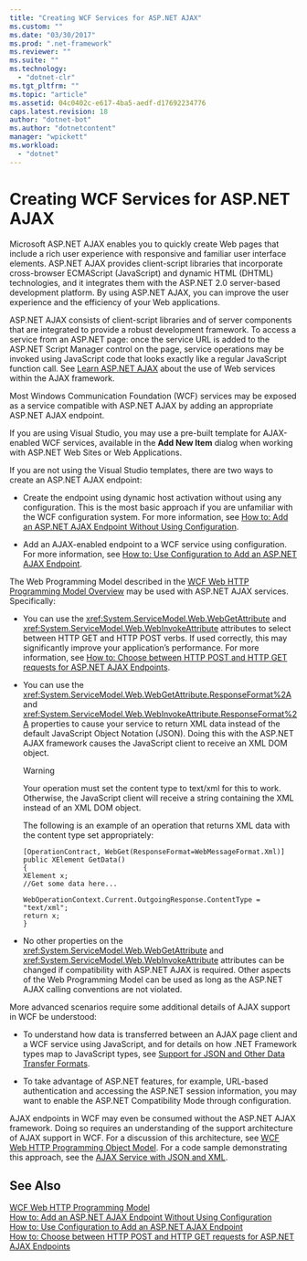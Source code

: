 ```yaml
---
title: "Creating WCF Services for ASP.NET AJAX"
ms.custom: ""
ms.date: "03/30/2017"
ms.prod: ".net-framework"
ms.reviewer: ""
ms.suite: ""
ms.technology: 
  - "dotnet-clr"
ms.tgt_pltfrm: ""
ms.topic: "article"
ms.assetid: 04c0402c-e617-4ba5-aedf-d17692234776
caps.latest.revision: 18
author: "dotnet-bot"
ms.author: "dotnetcontent"
manager: "wpickett"
ms.workload: 
  - "dotnet"
---
```

# Creating WCF Services for ASP.NET AJAX
Microsoft ASP.NET AJAX enables you to quickly create Web pages that include a rich user experience with responsive and familiar user interface elements. ASP.NET AJAX provides client-script libraries that incorporate cross-browser ECMAScript (JavaScript) and dynamic HTML (DHTML) technologies, and it integrates them with the ASP.NET 2.0 server-based development platform. By using ASP.NET AJAX, you can improve the user experience and the efficiency of your Web applications.  
  
 ASP.NET AJAX consists of client-script libraries and of server components that are integrated to provide a robust development framework. To access a service from an ASP.NET page: once the service URL is added to the ASP.NET Script Manager control on the page, service operations may be invoked using JavaScript code that looks exactly like a regular JavaScript function call. See [Learn ASP.NET AJAX](http://go.microsoft.com/fwlink/?LinkId=186475) about the use of Web services within the AJAX framework.  
  
 Most Windows Communication Foundation (WCF) services may be exposed as a service compatible with ASP.NET AJAX by adding an appropriate ASP.NET AJAX endpoint.  
  
 If you are using Visual Studio, you may use a pre-built template for AJAX-enabled WCF services, available in the **Add New Item** dialog when working with ASP.NET Web Sites or Web Applications.  
  
 If you are not using the Visual Studio templates, there are two ways to create an ASP.NET AJAX endpoint:  
  
-   Create the endpoint using dynamic host activation without using any configuration. This is the most basic approach if you are unfamiliar with the WCF configuration system. For more information, see [How to: Add an ASP.NET AJAX Endpoint Without Using Configuration](../../../../docs/framework/wcf/feature-details/how-to-add-an-aspnet-ajax-endpoint-without-using-configuration.md).  
  
-   Add an AJAX-enabled endpoint to a WCF service using configuration. For more information, see [How to: Use Configuration to Add an ASP.NET AJAX Endpoint](../../../../docs/framework/wcf/feature-details/how-to-use-configuration-to-add-an-aspnet-ajax-endpoint.md).  
  
 The Web Programming Model described in the [WCF Web HTTP Programming Model Overview](../../../../docs/framework/wcf/feature-details/wcf-web-http-programming-model-overview.md) may be used with ASP.NET AJAX services. Specifically:  
  
-   You can use the <xref:System.ServiceModel.Web.WebGetAttribute> and <xref:System.ServiceModel.Web.WebInvokeAttribute> attributes to select between HTTP GET and HTTP POST verbs. If used correctly, this may significantly improve your application’s performance. For more information, see [How to: Choose between HTTP POST and HTTP GET requests for ASP.NET AJAX Endpoints](../../../../docs/framework/wcf/feature-details/http-post-and-http-get-requests-for-aspnet-ajax-endpoints.md).  
  
-   You can use the <xref:System.ServiceModel.Web.WebGetAttribute.ResponseFormat%2A> and <xref:System.ServiceModel.Web.WebInvokeAttribute.ResponseFormat%2A> properties to cause your service to return XML data instead of the default JavaScript Object Notation (JSON). Doing this with the ASP.NET AJAX framework causes the JavaScript client to receive an XML DOM object.  
  
    > [!WARNING]
    >  Your operation must set the content type to text/xml for this to work. Otherwise, the JavaScript client will receive a string containing the XML instead of an XML DOM object.  
  
     The following is an example of an operation that returns XML data with the content type set appropriately:  
  
    ```  
    [OperationContract, WebGet(ResponseFormat=WebMessageFormat.Xml)]  
    public XElement GetData()  
    {  
    XElement x;  
    //Get some data here...  
  
    WebOperationContext.Current.OutgoingResponse.ContentType = "text/xml";      
    return x;  
    }  
    ```  
  
-   No other properties on the <xref:System.ServiceModel.Web.WebGetAttribute> and <xref:System.ServiceModel.Web.WebInvokeAttribute> attributes can be changed if compatibility with ASP.NET AJAX is required. Other aspects of the Web Programming Model can be used as long as the ASP.NET AJAX calling conventions are not violated.  
  
 More advanced scenarios require some additional details of AJAX support in WCF be understood:  
  
-   To understand how data is transferred between an AJAX page client and a WCF service using JavaScript, and for details on how .NET Framework types map to JavaScript types, see [Support for JSON and Other Data Transfer Formats](../../../../docs/framework/wcf/feature-details/support-for-json-and-other-data-transfer-formats.md).  
  
-   To take advantage of ASP.NET features, for example, URL-based authentication and accessing the ASP.NET session information, you may want to enable the ASP.NET Compatibility Mode through configuration.  
  
 AJAX endpoints in WCF may even be consumed without the ASP.NET AJAX framework. Doing so requires an understanding of the support architecture of AJAX support in WCF. For a discussion of this architecture, see [WCF Web HTTP Programming Object Model](../../../../docs/framework/wcf/feature-details/wcf-web-http-programming-object-model.md). For a code sample demonstrating this approach, see the [AJAX Service with JSON and XML](../../../../docs/framework/wcf/samples/ajax-service-with-json-and-xml-sample.md).  
  
## See Also  
 [WCF Web HTTP Programming Model](../../../../docs/framework/wcf/feature-details/wcf-web-http-programming-model.md)  
 [How to: Add an ASP.NET AJAX Endpoint Without Using Configuration](../../../../docs/framework/wcf/feature-details/how-to-add-an-aspnet-ajax-endpoint-without-using-configuration.md)  
 [How to: Use Configuration to Add an ASP.NET AJAX Endpoint](../../../../docs/framework/wcf/feature-details/how-to-use-configuration-to-add-an-aspnet-ajax-endpoint.md)  
 [How to: Choose between HTTP POST and HTTP GET requests for ASP.NET AJAX Endpoints](../../../../docs/framework/wcf/feature-details/http-post-and-http-get-requests-for-aspnet-ajax-endpoints.md)
